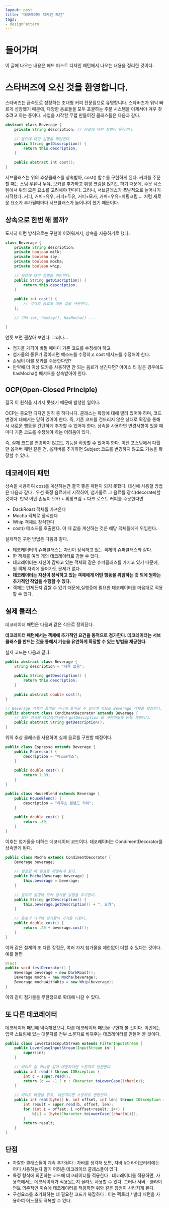 ```yaml
---
layout: post
title: "데코레이터 디자인 패턴"
tags:
- designPattern
---
```

# 들어가며
이 글에 나오는 내용은 헤드 퍼스트 디자인 패턴에서 나오는 내용을 정리한 것이다.

# 스타버즈에 오신 것을 환영합니다.
스타버즈는 급속도로 성장하는 초대형 커피 전문점으로 유명합니다. 스타버즈가 워낙 빠르게 성장했기 때문에, 다양한 음료들을 모두 포괄하는 주문 시스템을 이제서야 겨우 갖추려고 하는 중이다. 사업을 시작할 무렵 만들어진 클래스들은 다음과 같다.

~~~ java
abstract class Beverage {
	private String description; // 음료에 대한 설명이 들어간다.
	
	// 음료에 대한 설명을 리턴한다.
	public String getDiscription() {
		return this.description;
	}
	
	public abstract int cost();
}
~~~

서브클래스는 위의 추상클래스를 상속받아, cost() 함수를 구현하게 된다. 커피를 주문할 때는 스팀 우유나 두유, 모카를 추가하고 휘핑 크림을 얹기도 하기 때문에, 주문 시스템에서 위의 모든 요소를 고려해야 한다다. 그러니, 서브클래스가 폭발적으로 늘어나기 시작했다. 커피, 커피+유우, 커피+두유, 커피+모카, 커피+우유+휘핑크림 ... 처럼 새로운 요소가 추가될때마다 서브클래스가 늘어나야 했기 때문이다.

## 상속으로 한번 해 볼까?
도저히 이런 방식으로는 구현이 어려워져서, 상속을 사용하기로 했다.

~~~ java
class Beverage {
	private String description;
	private boolean milk;
	private boolean soy;
	private boolean mocha;
	private boolean whip;
	
	// 음료에 대한 설명을 리턴한다.
	public String getDiscription() {
		return this.description;
	}
	
	public int cost() {
		// 각각의 음료에 대한 값을 구현한다. 
	};
	
	// 기타 set, hasSoy(), hasMocha() ...
	
}

~~~

언듯 보면 괜찮아 보인다. 그러나... 

- 첨가물 가격이 바뀔 때마다 기존 코드를 수정해야 하고
- 첨가물의 종류가 많아지면 메소드를 수정하고 cost 메서드를 수정해야 한다. 
- 손님이 더블 모카를 주문한다면?
- 만약에 더 이상 모카를 사용하면 안 되는 음료가 생긴다면? 아이스 티 같은 경우에도 hasMocha() 메서드를 상속받아야 한다.

## OCP(Open-Closed Principle)
결국 이 원칙을 지키지 못했기 때문에 발생한 일이다.

OCP는 중요한 디자인 원칙 중 하다니다. 클래스는 확장에 대해 열려 있어야 하며, 코드 변경에 대해서는 닫혀 있어야 한다. 즉, 기존 코드를 건드리지 않은 상태로 확장을 통해서 새로운 행동을 간단하게 추가할 수 있어야 한다. 상속을 사용하면 변경사항이 있을 때마다 기존 코드를 수정해야 하는 어려움이 있다.

즉, 실제 코드를 변경하지 않고도 기능을 확장할 수 있어야 한다. 이전 포스팅에서 다뤘던 옵저버 패턴 같은 건, 옵저버를 추가하면 Subject 코드를 변경하지 않고도 기능을 확장할 수 있다.

## 데코레이터 패턴
상속을 사용하여 cost를 계산하는건 결국 좋은 패턴이 되지 못했다. 대신에 사용할 방법은 다음과 같다 : 우선 특정 음료에서 시작하여, 첨가물로 그 음료를 장식(decorate)할 것이다. 만약 어떤 손님이 모카 + 휘핑크림 + 다크 로스트 커피를 주문한다면

- DackRoast 객체를 가져온다
- Mocha 객체로 장식한다
- Whip 객체로 장식한다
- cost() 메소드를 호출한다. 이 때 값을 계산하는 것은 해당 객체들에게 위임한다.


실제적인 구현 방법은 다음과 같다.

- 데코레이터의 슈퍼클래스는 자신이 장식하고 있는 객체의 슈퍼클래스와 같다.
- 한 객체를 여러 개의 데코레이터로 감쌀 수 있다.
- 데코레이터는 자신이 감싸고 있는 객체와 같은 슈퍼클래스를 가지고 있기 때문에, 원 객체 자리에 들어가도 문제가 없다.
- **데코레이터는 자신이 장식하고 있는 객체에게 어떤 행동을 위임하는 것 외에 원하는 추가적인 작업을 수행할 수 있다.**
- 객체는 언제든지 감쌀 수 있기 때문에,실행중에 필요한 데코레이터를 마음대로 적용할 수 있다.

## 실제 클래스

데코레이터 패턴은 다음과 같은 식으로 정의된다.

**데코레이터 패턴에서는 객체에 추가적인 요건을 동적으로 첨가한다. 데코레이터는 서브클래스를 만드는 것을 통해서 기능을 유연하게 확장할 수 있는 방법을 제공한다.**

실제 코드는 다음과 같다.

~~~ java
public abstract class Beverage {
	String description = "제목 없음";
	
	public String getDescription() {
		return this.description;
	}
	
	public abstract double cost();
}

// Beverage 객체가 들어갈 자리에 들어갈 수 있어야 하므로 Beverage 객체를 확장한다.
public abstract class CondimentDecorator extends Beverage {
	// 모든 첨가믈 데코레이터에서 getDesciption 을 구현하도록 만들 계획이다.
	public abstract String getDescription();
}
~~~

위의 추상 클래스를 사용하여 실제 음료를 구현할 예정이다. 

~~~java
public class Espresso extends Beverage {
	public Espresso() {
		description = "에스프레소";
	}
	
	public double cost() {
		return 1.99;
	}
}

public class HouseBlend extends Beverage {
	public HouseBlend() {
		description = "하우스 블랜드 커피";
	}
	
	public double cost() {
		return .89;
	}
}
~~~

이후는 첨가물을 더하는 데코레이터 코드이다. 데코레이터는 CondimentDecorator를 상속받게 된다.

~~~java
public class Mocha extends CondimentDecorator {
	Beverage beverage;
	
	// 생성할 때 음료를 래핑하게 한다.
	public Mocha(Beverage beverage) {
		this.beverage = beverage;
	}
	
	// 음료의 설명에 모카 첨가물 설명을 추가한다.
	public String getDescription() {
		this.beverage.getDescription() + ", 모카";
	}
	
	// 음료의 가격에 첨가물의 가격을 더한다.
	public double cost() {
		return .20 + beverage.cost();
	}
}
~~~

이와 같은 설계의 또 다른 장점은, 여러 가지 첨가물을 제한없이 더할 수 있다는 것이다. 예를 들면

~~~java
@Test
public void testDecorator() {
	Beverage beverage = new DarkRoast();
	Beverage mocha = new Mocha(beverage);
	Beverage mochaWithWhip = new Whip(beverage);
}
~~~

이와 같이 첨가물을 무한정으로 확대해 나갈 수 있다.

## 또 다른 데코레이터

데코레이터 패턴에 익숙해졌으니, 다른 데코레이터 패턴을 구현해 볼 것이다. 이번에는 입력 스트림에 있는 대문자를 전부 소문자로 바꿔주는 데코레이터를 만들어 볼 것이다.

~~~java
public class LoverCaseInputStream extends FilterInputStream {
	public LoverCaseInputStream(InputStream in) {
		super(in);
	}
	
	// 바이트 값 하나를 읽어 대문자이면 소문자로 변환한다.
	public int read() throws IOException {
		int c = super.read();
		return (c == -1 ? c : Character.toLowerCase((char)c));
	}
	
	// 바이트 배열을 읽고, 대문자이면 소문자로 변환한다.
	public int reat(byte[] b, int offset, int len) throws IOException {
		int result = super.read(b, offset, len);
		for (int i = offset; i <offset+result; i++) {
			b[i] = (byte)Character.toLowerCase((char)b[i]);
		}
		return result;
	}
}
~~~

## 단점

- 자잘한 클래스들이 계속 추가된다 : 자바를 생각해 보면, 자바 I/O 라이브러리에는 어디 사용하는지 알기 어려운 데코레이터 클래스들이 있다.
- 특정 형식에 의존하는 코드에 데코레이터를 적용한다 : 데코레이터를 적용하면, 사용측에서는 데코레이터가 적용됬는지 몰라도 사용할 수 있다. 그러나 서버 - 클라이언트 의존적인 이슈에 데코레이터를 적용하면 위와 같은 장점이 사라지게 된다.
- 구성요소를 초기화하는 데 필요한 코드가 복잡하다 : 이는 펙토리 / 빌더 패턴을 사용하여 어느정도 극복할 수 있다.